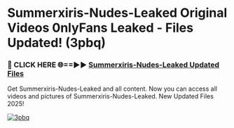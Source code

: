 # Summerxiris-Nudes-Leaked Original Videos 0nlyFans Leaked - Files Updated! (3pbq)

<h3>🔴 CLICK HERE 🌐==►► <a href="https://tinyurl.com/yc6ubb5a" rel="nofollow">Summerxiris-Nudes-Leaked Updated Files</a></h3>

Get Summerxiris-Nudes-Leaked and all content. Now you can access all videos and pictures of Summerxiris-Nudes-Leaked. New Updated Files 2025!

[![3pbq](https://i.imgur.com/7eu0CRL.gif)](https://tinyurl.com/yc6ubb5a)
